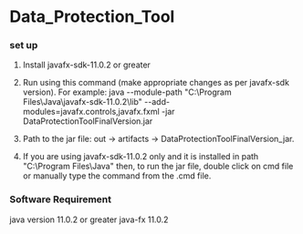 # Data_Protection_Tool

### set up
1.  Install javafx-sdk-11.0.2 or greater
2.  Run using this command (make appropriate changes as per javafx-sdk version).
    For example: java --module-path "C:\Program Files\Java\javafx-sdk-11.0.2\lib" --add-modules=javafx.controls,javafx.fxml -jar DataProtectionToolFinalVersion.jar

3.  Path to the jar file: out -> artifacts -> DataProtectionToolFinalVersion_jar.
4.  If you are using javafx-sdk-11.0.2 only and it is installed in path "C:\Program Files\Java\" then, to run the jar file, double click on cmd file or manually type the command from the .cmd file.

### Software Requirement
java version 11.0.2 or greater
java-fx 11.0.2
